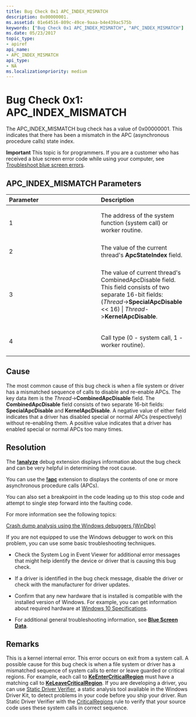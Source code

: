 ```yaml
---
title: Bug Check 0x1 APC_INDEX_MISMATCH
description: 0x00000001.
ms.assetid: 01e64516-809c-49ce-9aaa-b4e439ac575b
keywords: ["Bug Check 0x1 APC_INDEX_MISMATCH", "APC_INDEX_MISMATCH"]
ms.date: 05/23/2017
topic_type:
- apiref
api_name:
- APC_INDEX_MISMATCH
api_type:
- NA
ms.localizationpriority: medium
---
```


# Bug Check 0x1: APC\_INDEX\_MISMATCH


The APC\_INDEX\_MISMATCH bug check has a value of 0x00000001. This indicates that there has been a mismatch in the APC (asynchronous procedure calls) state index.

**Important** This topic is for programmers. If you are a customer who has received a blue screen error code while using your computer, see [Troubleshoot blue screen errors](https://windows.microsoft.com/windows-10/troubleshoot-blue-screen-errors).

## APC\_INDEX\_MISMATCH Parameters


<table>
<colgroup>
<col width="50%" />
<col width="50%" />
</colgroup>
<thead>
<tr class="header">
<th align="left">Parameter</th>
<th align="left">Description</th>
</tr>
</thead>
<tbody>
<tr class="odd">
<td align="left"><p>1</p></td>
<td align="left"><p>The address of the system function (system call) or worker routine.</p></td>
</tr>
<tr class="even">
<td align="left"><p>2</p></td>
<td align="left">The value of the current thread&#39;s <strong>ApcStateIndex</strong> field.</td>
</tr>
<tr class="odd">
<td align="left"><p>3</p></td>
<td align="left"><p>The value of current thread&#39;s CombinedApcDisable field. This field consists of two separate 16-bit fields: (<em>Thread</em>-&gt;<strong>SpecialApcDisable</strong> &lt;&lt; 16) | <em>Thread</em>-&gt;<strong>KernelApcDisable</strong>.</p></td>
</tr>
<tr class="even">
<td align="left"><p>4</p></td>
<td align="left"><p>Call type (0 - system call, 1 - worker routine).</p></td>
</tr>
</tbody>
</table>

 

Cause
-----

The most common cause of this bug check is when a file system or driver has a mismatched sequence of calls to disable and re-enable APCs. The key data item is the *Thread*-&gt;**CombinedApcDisable** field. The **CombinedApcDisable** field consists of two separate 16-bit fields: **SpecialApcDisable** and **KernelApcDisable**. A negative value of either field indicates that a driver has disabled special or normal APCs (respectively) without re-enabling them. A positive value indicates that a driver has enabled special or normal APCs too many times.

Resolution
----------

The [**!analyze**](-analyze.md) debug extension displays information about the bug check and can be very helpful in determining the root cause.

You can use the [**!apc**](-apc.md) extension to displays the contents of one or more asynchronous procedure calls (APCs).

You can also set a breakpoint in the code leading up to this stop code and attempt to single step forward into the faulting code.

For more information see the following topics:

[Crash dump analysis using the Windows debuggers (WinDbg)](crash-dump-files.md)

If you are not equipped to use the Windows debugger to work on this problem, you can use some basic troubleshooting techniques.

-   Check the System Log in Event Viewer for additional error messages that might help identify the device or driver that is causing this bug check.

-   If a driver is identified in the bug check message, disable the driver or check with the manufacturer for driver updates.

-   Confirm that any new hardware that is installed is compatible with the installed version of Windows. For example, you can get information about required hardware at [Windows 10 Specifications](https://www.microsoft.com/windows/windows-10-specifications).

-   For additional general troubleshooting information, see [**Blue Screen Data**](blue-screen-data.md).

Remarks
-------

This is a kernel internal error. This error occurs on exit from a system call. A possible cause for this bug check is when a file system or driver has a mismatched sequence of system calls to enter or leave guarded or critical regions. For example, each call to [**KeEnterCriticalRegion**](https://msdn.microsoft.com/library/windows/hardware/ff552021) must have a matching call to [**KeLeaveCriticalRegion**](https://msdn.microsoft.com/library/windows/hardware/ff552964). If you are developing a driver, you can use [Static Driver Verifier](https://msdn.microsoft.com/library/windows/hardware/ff552808), a static analysis tool available in the Windows Driver Kit, to detect problems in your code before you ship your driver. Run Static Driver Verifier with the [CriticalRegions](https://msdn.microsoft.com/library/windows/hardware/ff543603) rule to verify that your source code uses these system calls in correct sequence.

 

 




